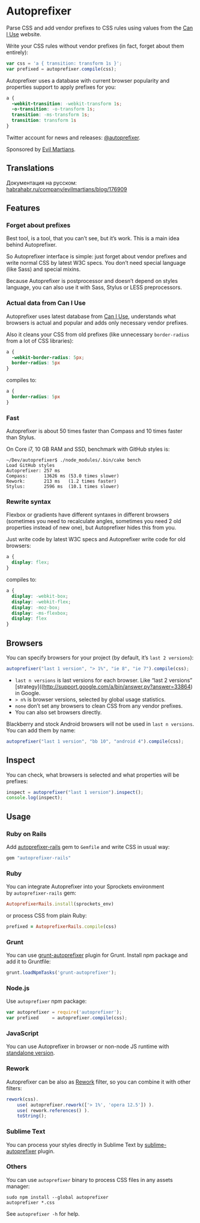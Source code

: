 # Autoprefixer

Parse CSS and add vendor prefixes to CSS rules using values
from the [Can I Use](http://caniuse.com/) website.

Write your CSS rules without vendor prefixes (in fact, forget about them
entirely):

```js
var css = 'a { transition: transform 1s }';
var prefixed = autoprefixer.compile(css);
```

Autoprefixer uses a database with current browser popularity
and properties support to apply prefixes for you:

```css
a {
  -webkit-transition: -webkit-transform 1s;
  -o-transition: -o-transform 1s;
  transition: -ms-transform 1s;
  transition: transform 1s
}
```

Twitter account for news and releases:
[@autoprefixer](https://twitter.com/autoprefixer).

Sponsored by [Evil Martians](http://evilmartians.com/).

## Translations

Документация на русском: [habrahabr.ru/company/evilmartians/blog/176909](http://habrahabr.ru/company/evilmartians/blog/176909/)

## Features

### Forget about prefixes

Best tool, is a tool, that you can’t see, but it’s work.
This is a main idea behind Autoprefixer.

So Autoprefixer interface is simple: just forget about vendor prefixes
and write normal CSS by latest W3C specs. You don’t need
special language (like Sass) and special mixins.

Because Autoprefixer is postprocessor and doesn’t depend on styles language,
you can also use it with Sass, Stylus or LESS preprocessors.

### Actual data from Can I Use

Autoprefixer uses latest database from [Can I Use](http://caniuse.com/),
understands what browsers is actual and popular and adds only necessary
vendor prefixes.

Also it cleans your CSS from old prefixes (like unnecessary `border-radius`
from a lot of CSS libraries):

```css
a {
  -webkit-border-radius: 5px;
  border-radius: 5px
}
```

compiles to:

```css
a {
  border-radius: 5px
}
```

### Fast

Autoprefixer is about 50 times faster than Compass and 10 times faster
than Stylus.

On Core i7, 10 GB RAM and SSD, benchmark with GitHub styles is:

```
~/Dev/autoprefixer$ ./node_modules/.bin/cake bench
Load GitHub styles
Autoprefixer: 257 ms
Compass:      13626 ms (53.0 times slower)
Rework:       213 ms   (1.2 times faster)
Stylus:       2596 ms  (10.1 times slower)
```

### Rewrite syntax

Flexbox or gradients have different syntaxes in different browsers
(sometimes you need to recalculate angles, sometimes you need 2 old properties
instead of new one), but Autoprefixer hides this from you.

Just write code by latest W3C specs and Autoprefixer write code
for old browsers:

```css
a {
  display: flex;
}
```

compiles to:

```css
a {
  display: -webkit-box;
  display: -webkit-flex;
  display: -moz-box;
  display: -ms-flexbox;
  display: flex
}
```

## Browsers

You can specify browsers for your project (by default, it’s `last 2 versions`):

```js
autoprefixer("last 1 version", "> 1%", "ie 8", "ie 7").compile(css);
```

* `last n versions` is last versions for each browser. Like “last 2 versions”
  [strategy]((http://support.google.com/a/bin/answer.py?answer=33864) in
  Google.
* `> n%` is browser versions, selected by global usage statistics.
* `none` don’t set any browsers to clean CSS from any vendor prefixes.
* You can also set browsers directly.

Blackberry and stock Android browsers will not be used in `last n versions`.
You can add them by name:

```js
autoprefixer("last 1 version", "bb 10", "android 4").compile(css);
```

## Inspect

You can check, what browsers is selected and what properties will be prefixes:

```js
inspect = autoprefixer("last 1 version").inspect();
console.log(inspect);
```

## Usage

### Ruby on Rails

Add [autoprefixer-rails](https://github.com/ai/autoprefixer-rails) gem
to `Gemfile` and write CSS in usual way:

```ruby
gem "autoprefixer-rails"
```

### Ruby

You can integrate Autoprefixer into your Sprockets environment
by `autoprefixer-rails` gem:

```ruby
AutoprefixerRails.install(sprockets_env)
```

or process CSS from plain Ruby:

```ruby
prefixed = AutoprefixerRails.compile(css)
```

### Grunt

You can use [grunt-autoprefixer](https://github.com/nDmitry/grunt-autoprefixer)
plugin for Grunt. Install npm package and add it to Gruntfile:

```js
grunt.loadNpmTasks('grunt-autoprefixer');
```

### Node.js

Use `autoprefixer` npm package:

```js
var autoprefixer = require('autoprefixer');
var prefixed     = autoprefixer.compile(css);
```

### JavaScript

You can use Autoprefixer in browser or non-node JS runtime
with [standalone version](https://raw.github.com/ai/autoprefixer-rails/master/vendor/autoprefixer.js).

### Rework

Autoprefixer can be also as [Rework](https://github.com/visionmedia/rework)
filter, so you can combine it with other filters:

```js
rework(css).
    use( autoprefixer.rework(['> 1%', 'opera 12.5']) ).
    use( rework.references() ).
    toString();
```

### Sublime Text

You can process your styles directly in Sublime Text by
[sublime-autoprefixer](https://github.com/sindresorhus/sublime-autoprefixer)
plugin.


### Others

You can use `autoprefixer` binary to process CSS files in any assets manager:

```
sudo npm install --global autoprefixer
autoprefixer *.css
```

See `autoprefixer -h` for help.

